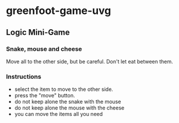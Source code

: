 # greenfoot-game-uvg

## Logic Mini-Game

### Snake, mouse and cheese
Move all to the other side, but be careful. Don't let eat between them.
### Instructions
- select the item to move to the other side.
- press the "move" button.
- do not keep alone the snake with the mouse
- do not keep alone the mouse with the cheese
- you can move the items all you need
